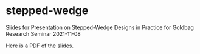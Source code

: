 # stepped-wedge

Slides for Presentation on Stepped-Wedge Designs in Practice for Goldbag Research Seminar 2021-11-08

Here is a PDF of the slides.
